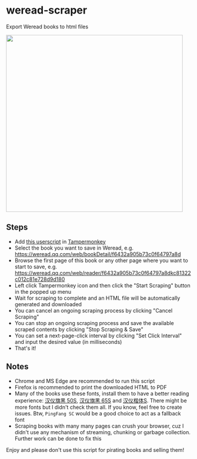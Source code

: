 # weread-scraper
Export Weread books to html files

<img src="https://user-images.githubusercontent.com/10386119/186714588-97e1b755-ce62-4f89-a64d-268824f39e9e.png" width=480/>

## Steps

- Add [this userscript](https://greasyfork.org/zh-CN/scripts/450169-weread-scraper) in [Tampermonkey](https://www.tampermonkey.net/)
- Select the book you want to save in Weread, e.g. https://weread.qq.com/web/bookDetail/f6432a905b73c0f64797a8d
- Browse the first page of this book or any other page where you want to start to save, e.g. https://weread.qq.com/web/reader/f6432a905b73c0f64797a8dkc81322c012c81e728d9d180
- Left click Tampermonkey icon and then click the "Start Scraping" button in the popped up menu
- Wait for scraping to complete and an HTML file will be automatically generated and downloaded
- You can cancel an ongoing scraping process by clicking "Cancel Scraping"
- You can stop an ongoing scraping process and save the available scraped contents by clicking "Stop Scraping & Save"
- You can set a next-page-click interval by clicking "Set Click Interval" and input the desired value (in milliseconds) 
- That's it!

## Notes

- Chrome and MS Edge are recommended to run this script
- Firefox is recommended to print the downloaded HTML to PDF
- Many of the books use these fonts, install them to have a better reading experience: [汉仪旗黑 50S](https://www.hanyi.com.cn/productdetail?id=831), [汉仪旗黑 65S](https://www.hanyi.com.cn/productdetail.php?id=834) and [汉仪楷体S](https://www.hanyi.com.cn/productdetail.php?id=814). There might be more fonts  but I didn't check them all. If you know, feel free to create issues. Btw, `PingFang SC` would be a good choice to act as a fallback font
- Scraping books with many many pages can crush your browser, cuz I didn't use any mechanism of streaming, chunking or garbage collection. Further work can be done to fix this

Enjoy and please don't use this script for pirating books and selling them!
